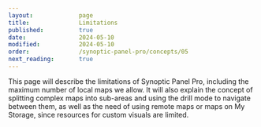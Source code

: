```yaml
---
layout:             page
title:              Limitations
published:          true
date:               2024-05-10
modified:           2024-05-10
order:              /synoptic-panel-pro/concepts/05
next_reading:       true
---
```

<todo visible>
This page will describe the limitations of Synoptic Panel Pro, including the maximum number of local maps we allow. It will also explain the concept of splitting complex maps into sub-areas and using the drill mode to navigate between them, as well as the need of using remote maps or maps on My Storage, since resources for custom visuals are limited.
</todo>
